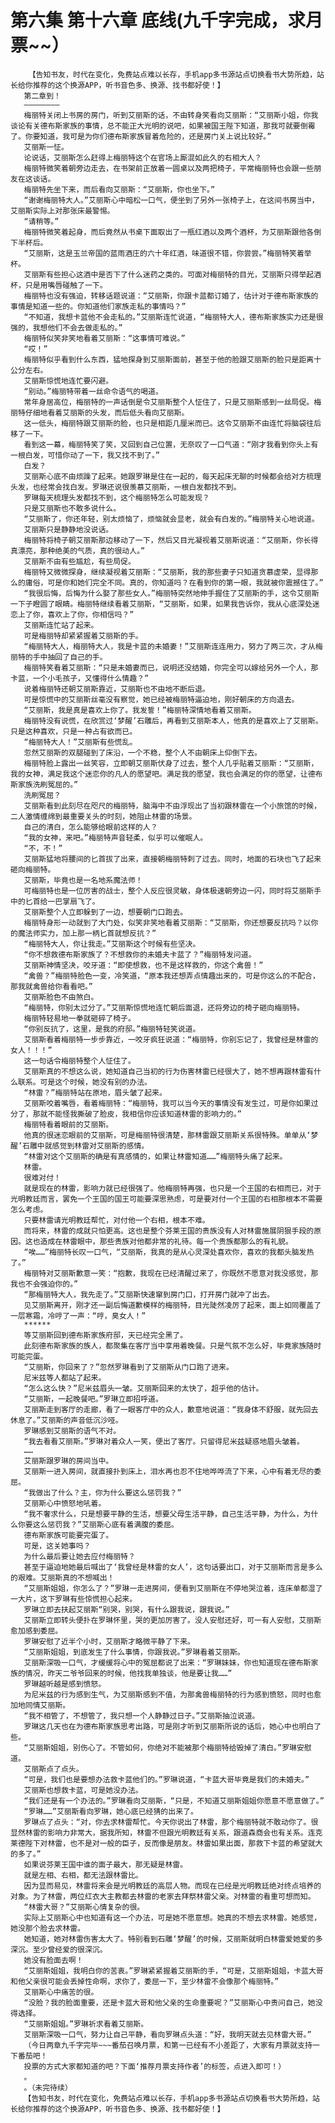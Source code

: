 # 第六集 第十六章 底线(九千字完成，求月票~~）
        【告知书友，时代在变化，免费站点难以长存，手机app多书源站点切换看书大势所趋，站长给你推荐的这个换源APP，听书音色多、换源、找书都好使！】
       第二章到！
       ————————
       梅丽特关闭上书房的房门，听到艾丽斯的话，不由转身笑看向艾丽斯：“艾丽斯小姐，你我谈论有关德布斯家族的事情，总不能正大光明的说吧，如果被国王陛下知道，那我可就要倒霉了。你要知道，我可是为你们德布斯家族冒着危险的，还是房门关上说比较好。”
       艾丽斯一怔。
       论说话，艾丽斯怎么赶得上梅丽特这个在官场上厮混如此久的右相大人？
       梅丽特微笑着朝旁边走去，在书架前正放着一圆桌以及两把椅子，平常梅丽特也会跟一些朋友在这谈话。
       梅丽特先坐下来，而后看向艾丽斯：“艾丽斯，你也坐下。”
       “谢谢梅丽特大人。”艾丽斯心中暗松一口气，便坐到了另外一张椅子上，在这间书房当中，艾丽斯实际上对那张床最警惕。
       “请稍等。”
       梅丽特微笑着起身，而后竟然从书桌下面取出了一瓶红酒以及两个酒杯，为艾丽斯跟他各倒下半杯后。
       “艾丽斯，这是玉兰帝国的蓝雨酒庄的六十年红酒，味道很不错，你尝尝。”梅丽特笑着举杯。
       艾丽斯有些担心这酒中是否下了什么迷药之类的。可面对梅丽特的目光，艾丽斯只得举起酒杯，只是用嘴唇碰触了一下。
       梅丽特也没有强迫，转移话题说道：“艾丽斯，你跟卡蓝都订婚了，估计对于德布斯家族的事情是知道一些的。你知道他们家族走私的事情吗？”
       “不知道，我想卡蓝他不会走私的。”艾丽斯连忙说道，“梅丽特大人，德布斯家族实力还是很强的，我想他们不会去做走私的。”
       梅丽特似笑非笑地看着艾丽斯：“这事情可难说。”
       “哎！”
       梅丽特似乎看到什么东西，猛地探身到艾丽斯面前，甚至于他的脸跟艾丽斯的脸只是距离十公分左右。
       艾丽斯惊慌地连忙要闪避。
       “别动。”梅丽特带着一丝命令语气的喝道。
       常年身居高位，梅丽特的一声话倒是令艾丽斯整个人怔住了，只是艾丽斯感到一丝局促。梅丽特仔细地看着艾丽斯的头发，而后低头看向艾丽斯。
       这一低头，梅丽特跟艾丽斯的脸，也只是相距几厘米而已。这令艾丽斯不由连忙将脑袋往后移了一下。
       看到这一幕，梅丽特笑了笑，又回到自己位置，无奈叹了一口气道：“刚才我看到你头上有一根白发，可惜你动了一下，我又找不到了。”
       白发？
       艾丽斯心底不由烦躁了起来。她跟罗琳是住在一起的，每天起床无聊的时候都会给对方梳理头发，也经常会找白发。罗琳还说很羡慕艾丽斯，一根白发都找不到。
       罗琳每天梳理头发都找不到，这个梅丽特怎么可能发现？
       只是艾丽斯也不敢多说什么。
       “艾丽斯了，你还年轻，别太烦恼了，烦恼就会显老，就会有白发的。”梅丽特关心地说道。
       艾丽斯只是静静地没说话。
       梅丽特将椅子朝艾丽斯那边移动了一下，然后又目光凝视着艾丽斯说道：“艾丽斯，你长得真漂亮，那种绝美的气质，真的很动人。”
       艾丽斯不由有些尴尬，有些局促。
       梅丽特又微微探身，继续凝视着艾丽斯：“艾丽斯，我的那些妻子只知道贪慕虚荣，显得那么的庸俗，可是你和她们完全不同。真的，你知道吗？在看到你的第一眼，我就被你震撼住了。”
       “我很后悔，后悔为什么娶了那些女人。”梅丽特突然地伸手握住了艾丽斯的手，这令艾丽斯一下子瞪圆了眼睛。梅丽特继续看着艾丽斯，“艾丽斯，如果，如果我告诉你，我从心底深处迷恋上了你，喜欢上了你，你相信吗？”
       艾丽斯连忙站了起来。
       可是梅丽特却紧紧握着艾丽斯的手。
       “梅丽特大人，梅丽特大人，我是卡蓝的未婚妻！”艾丽斯连连用力，努力了两三次，才从梅丽特的手中抽回了自己的手。
       梅丽特笑看着艾丽斯：“只是未婚妻而已，说明还没结婚，你完全可以嫁给另外一个人，那卡蓝，一个小毛孩子，又懂得什么情趣？”
       说着梅丽特还朝艾丽斯靠近，艾丽斯也不由地不断后退。
       可是惊慌中的艾丽斯丝毫没有察觉，她已经被梅丽特逼迫地，刚好朝床的方向退去。
       “艾丽斯，我是真是喜欢上你了。我发誓！”梅丽特深情地看着艾丽斯。
       梅丽特没有说慌，在欣赏过‘梦醒’石雕后，再看到艾丽斯本人，他真的是喜欢上了艾丽斯。只是这种喜欢，只是一种占有欲而已。
       “梅丽特大人！”艾丽斯有些慌乱。
       忽然艾丽斯的双腿碰到了床沿，一个不稳，整个人不由朝床上仰倒下去。
       梅丽特脸上露出一丝笑容，立即朝艾丽斯伏身了过去，整个人几乎贴着艾丽斯：“艾丽斯，我的女神，满足我这个迷恋你的凡人的愿望吧。满足我的愿望，我也会满足的你的愿望，让德布斯家族洗刷冤屈的。”
       洗刷冤屈？
       艾丽斯看到此刻尽在咫尺的梅丽特，脑海中不由浮现出了当初跟林雷在一个小旅馆的时候，二人激情缠绵到最重要关头的时刻，她阻止林雷的场景。
       自己的清白，怎么能够给眼前这样的人？
       “我的女神，来吧。”梅丽特声音轻柔，似乎可以催眠人。
       “不，不！”
       艾丽斯猛地将腰间的匕首拔了出来，直接朝梅丽特刺了过去。同时，地面的石块也飞了起来砸向梅丽特。
       艾丽斯，毕竟也是一名地系魔法师！
       可梅丽特也是一位厉害的战士，整个人反应很灵敏，身体极速朝旁边一闪，同时将艾丽斯手中的匕首给一巴掌扇飞了。
       艾丽斯整个人立即躲到了一边，想要朝门口跑去。
       梅丽特身形一动就到了大门处，似笑非笑地看着艾丽斯：“艾丽斯，你还想要反抗吗？以你的魔法师实力，加上那一柄匕首就想反抗？”
       “梅丽特大人，你让我走。”艾丽斯这个时候有些坚决。
       “你不想救德布斯家族了？不想救你的未婚夫卡蓝了？”梅丽特发问道。
       艾丽斯神情坚决，咬牙道：“即使想救，也不是这样救的，你这个禽兽！”
       “禽兽？”梅丽特脸色一变，冷笑道，“原本我还想弄点情趣出来的，可是你这么的不配合，那我就禽兽给你看看吧。”
       艾丽斯脸色不由煞白。
       “梅丽特，你别太过分了。”艾丽斯惊慌地连忙朝后面退，还将旁边的椅子砸向梅丽特。
       梅丽特轻易地一拳就砸碎了椅子。
       “你别反抗了，这里，是我的府邸。”梅丽特轻笑说道。
       艾丽斯看着梅丽特一步步靠近，一咬牙疯狂说道：“梅丽特，你别忘记了，我曾经是林雷的女人！！！”
       这一句话令梅丽特整个人怔住了。
       艾丽斯真的不想这么说，她知道自己当初的行为伤害林雷已经很大了，她不想再跟林雷有什么联系。可是这个时候，她没有别的办法。
       “林雷？”梅丽特站在原地，眉头皱了起来。
       艾丽斯咬着嘴唇，看着梅丽特：“梅丽特，我可以当今天的事情没有发生过，可是你如果过分了，那就不能怪我撕破了脸皮，我相信你应该知道林雷的影响力的。”
       梅丽特看着眼前的艾丽斯。
       他真的很迷恋眼前的艾丽斯，可是梅丽特很清楚，那林雷跟艾丽斯关系很特殊。单单从‘梦醒’石雕中就感觉到林雷对艾丽斯的感情。
       “林雷对这个艾丽斯的确是有真感情的，如果让林雷知道……”梅丽特头痛了起来。
       林雷。
       很难对付！
       就是现在的林雷，影响力就已经很强了。他梅丽特再强，也只是一个王国的右相而已，对于光明教廷而言，罢免一个王国的国王可能要深思熟虑，可是要对付一个王国的右相那根本不需要怎么考虑。
       只要林雷请光明教廷帮忙，对付他一个右相，根本不难。
       而将来，林雷的成就只怕更高。这也是整个芬莱王国的贵族没有人对林雷施展阴狠手段的原因。这也造成在林雷眼中，那些贵族对他都非常的礼待。每一个贵族都那么的有礼貌。
       “唉……”梅丽特长叹一口气，“艾丽斯，我真的是从心灵深处喜欢你，喜欢的我都头脑发热了。”
       梅丽特对艾丽斯歉意一笑：“抱歉，我现在已经清醒过来了，你既然不愿意对我没感觉，那我也不会强迫你的。”
       “那梅丽特大人，我先走了。”艾丽斯快速窜到房门口，打开房门就冲了出去。
       见艾丽斯离开，刚才还一副后悔道歉模样的梅丽特，目光陡然凌厉了起来，面上如同覆盖了一层寒霜，冷哼了一声：“哼，臭女人！”
       ******
       等艾丽斯回到德布斯家族府邸，天已经完全黑了。
       此刻德布斯家族的族人，都聚集在客厅当中享用着晚餐。只是气氛不怎么好，毕竟家族随时可能完蛋。
       “艾丽斯，你回来了？”忽然罗琳看到了艾丽斯从门口跑了进来。
       尼米兹等人都站了起来。
       “怎么这么快？”尼米兹眉头一皱。艾丽斯回来的太快了，超乎他的估计。
       “艾丽斯，一起晚餐吧。”罗琳立即招呼道。
       艾丽斯走到客厅的走廊，看了一眼客厅中的众人，歉意地说道：“我身体不舒服，就先回去休息了。”艾丽斯的声音低沉沙哑。
       罗琳感到艾丽斯的语气不对。
       “我去看看艾丽斯。”罗琳对着众人一笑，便出了客厅。只留得尼米兹疑惑地眉头皱着。
       ……
       艾丽斯跟罗琳的房间当中。
       艾丽斯一进入房间，就直接扑到床上，泪水再也忍不住地哗哗流了下来，心中有着无尽的委屈。
       “我做出了什么？主，你为什么要这么惩罚我？”
       艾丽斯心中愤怒地吼着。
       “我不奢求什么，只是想要平静的生活，想要父母生活平静，自己生活平静，为什么，为什么你要这么惩罚我？”艾丽斯心底有着满腹的委屈。
       德布斯家族可能要完蛋了。
       可是，这关她事吗？
       为什么最后要让她去应付梅丽特？
       甚至于逼迫地她最后喊出了‘我曾经是林雷的女人’，这句话要出口，对于艾丽斯而言是多么的艰难。艾丽斯真的不想喊出！
       “艾丽斯姐姐，你怎么了？”罗琳一走进房间，便看到艾丽斯在不停地哭泣着，连床单都湿了一大片，这下罗琳有些惊慌担心起来。
       罗琳立即去扶起艾丽斯“别哭，别哭，有什么跟我说，跟我说。”
       艾丽斯立即转头便扑在罗琳怀里，哭的更加厉害了。没人安慰还好，可一有人安慰，艾丽斯愈加感到委屈。
       罗琳安慰了近半个小时，艾丽斯才略微平静了下来。
       “艾丽斯姐姐，到底发生了什么事情，你跟我说。”罗琳看着艾丽斯。
       艾丽斯深吸一口气，才缓缓将心中的冤屈都说了出来：“罗琳妹妹，你也知道现在德布斯家族的情况，昨天二爷爷回来的时候，他找我单独谈，他是要让我……”
       罗琳越听越是感到愤怒。
       为尼米兹的行为感到生气，为艾丽斯感到不值，为那禽兽梅丽特的行为感到愤怒，同时也愈加地同情艾丽斯。
       “我不相管了，不想管了，我只想一个人静静过日子。”艾丽斯抽泣说道。
       罗琳这几天也在为德布斯家族思考出路，可是刚才听到艾丽斯所说的话后，她心中也明白了些。
       “艾丽斯姐姐，别伤心了。不管如何，你绝对不能被那个梅丽特给毁掉了清白。”罗琳安慰道。
       艾丽斯点了点头。
       “可是，我们也是要想办法救卡蓝他们的。”罗琳说道，“卡蓝大哥毕竟是我们的未婚夫。”
       艾丽斯也想救卡蓝，可是她没办法。
       “我们还是有一个办法的。”罗琳看向艾丽斯，“只是，不知道艾丽斯姐姐你愿意不愿意做了。”
       “罗琳……”艾丽斯看向罗琳，她心底已经猜的出来了。
       罗琳点了点头：“对，你去求林雷帮忙。今天你说出了林雷，那个梅丽特就不敢动你了。很显然林雷的影响力非常大，据我所知，林雷不但跟光明教廷有关系，跟道森商会也有关系。连克莱德陛下对林雷，也不是对一般的臣子，反而像是朋友。林雷如果出面，那救下卡蓝的希望就大的多了。”
       如果说芬莱王国中谁的面子最大，那无疑是林雷。
       就是左相、右相，都无法跟林雷比。
       因为显而易见，林雷将来会是光明教廷的高层人物。而现在已经是光明教廷绝对终点培养的对象。为了林雷，两位红衣大主教都去林雷的老家去拜祭林雷父亲。对林雷的看重可想而知。
       “林雷大哥？”艾丽斯心情复杂的很。
       实际上艾丽斯心中也知道有这一个办法，可是她不愿意想。她真的不想去求林雷。她感觉，她没那个脸去求林雷。
       她知道，她对林雷伤害太大了。特别看到石雕‘梦醒’的时候，艾丽斯就明白林雷爱她爱的多深沉。至少曾经爱的很深沉。
       她没有脸面去啊！
       “艾丽斯姐姐，我明白你的苦衷。”罗琳紧紧握着艾丽斯的手，“可是，艾丽斯姐姐，卡蓝大哥和他父亲很可能会丢掉性命啊，求你了，委屈一下，至少林雷不会像那个梅丽特。”
       艾丽斯心中痛苦的很。
       “没脸？我的脸面重要，还是卡蓝大哥和他父亲的生命重要呢？”艾丽斯心中责问自己，她没得选择。
       “艾丽斯姐姐。”罗琳祈求看着艾丽斯。
       艾丽斯深吸一口气，努力让自己平静，看向罗琳点头道：“好，我明天就去见林雷大哥。”
       （今日两章九千字完毕~~~番茄召唤月票，和第一已经有不小差距了，大家有月票就支持一下番茄吧！
       投票的方式大家都知道的吧？下面‘推荐月票支持作者’的标签，点进入即可！）
       。
       。（未完待续）
       【告知书友，时代在变化，免费站点难以长存，手机app多书源站点切换看书大势所趋，站长给你推荐的这个换源APP，听书音色多、换源、找书都好使！】